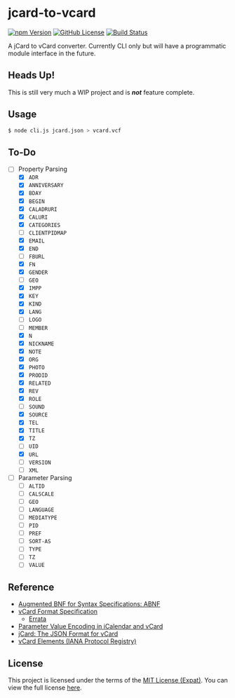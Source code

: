 jcard-to-vcard
==============
[![npm Version][NPM VERSION BADGE]][NPM PAGE]
[![GitHub License][LICENSE BADGE]][LICENSE PAGE]
[![Build Status][BUILD BADGE]][BUILD PAGE]

A jCard to vCard converter. Currently CLI only but will have a programmatic
module interface in the future.

## Heads Up!

This is still very much a WIP project and is __*not*__ feature complete.

## Usage

```sh
$ node cli.js jcard.json > vcard.vcf
```

## To-Do

- [ ] Property Parsing
  - [x] `ADR`
  - [x] `ANNIVERSARY`
  - [x] `BDAY`
  - [x] `BEGIN`
  - [x] `CALADRURI`
  - [x] `CALURI`
  - [x] `CATEGORIES`
  - [ ] `CLIENTPIDMAP`
  - [x] `EMAIL`
  - [x] `END`
  - [ ] `FBURL`
  - [x] `FN`
  - [x] `GENDER`
  - [ ] `GEO`
  - [x] `IMPP`
  - [x] `KEY`
  - [x] `KIND`
  - [x] `LANG`
  - [ ] `LOGO`
  - [ ] `MEMBER`
  - [x] `N`
  - [x] `NICKNAME`
  - [x] `NOTE`
  - [x] `ORG`
  - [x] `PHOTO`
  - [x] `PRODID`
  - [x] `RELATED`
  - [x] `REV`
  - [x] `ROLE`
  - [ ] `SOUND`
  - [x] `SOURCE`
  - [x] `TEL`
  - [x] `TITLE`
  - [x] `TZ`
  - [ ] `UID`
  - [x] `URL`
  - [ ] `VERSION`
  - [ ] `XML`
- [ ] Parameter Parsing
  - [ ] `ALTID`
  - [ ] `CALSCALE`
  - [ ] `GEO`
  - [ ] `LANGUAGE`
  - [ ] `MEDIATYPE`
  - [ ] `PID`
  - [ ] `PREF`
  - [ ] `SORT-AS`
  - [ ] `TYPE`
  - [ ] `TZ`
  - [ ] `VALUE`

## Reference

- [Augmented BNF for Syntax Specifications: ABNF](http://tools.ietf.org/html/rfc5234)
- [vCard Format Specification](http://tools.ietf.org/html/rfc6350)
  - [Errata](http://www.rfc-editor.org/errata_search.php?rfc=6350)
- [Parameter Value Encoding in iCalendar and vCard](http://tools.ietf.org/html/rfc6868)
- [jCard: The JSON Format for vCard](http://tools.ietf.org/html/rfc7095)
- [vCard Elements (IANA Protocol Registry)](http://www.iana.org/assignments/vcard-elements/vcard-elements.xhtml)

## License

This project is licensed under the terms of the [MIT License (Expat)](https://tldrlegal.com/l/mit). You can view the full license [here](README.md).

[BUILD BADGE]: https://img.shields.io/travis/jbenner-radham/jcard-to-vcard.svg?style=flat-square
[BUILD PAGE]: https://travis-ci.org/jbenner-radham/jcard-to-vcard
[LICENSE BADGE]: https://img.shields.io/badge/license-MIT%20License-blue.svg?style=flat-square
[LICENSE PAGE]: https://github.com/jbenner-radham/jcard-to-vcard/blob/master/LICENSE
[NPM PAGE]: https://www.npmjs.com/package/jcard-to-vcard
[NPM VERSION BADGE]: https://img.shields.io/npm/v/jcard-to-vcard.svg?style=flat-square
